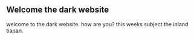 ## Welcome the dark website 
welcome to the dark website. how are you?
this weeks subject the inland tiapan.


